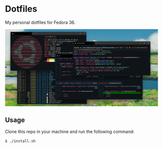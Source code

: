 # Dotfiles
My personal dotfiles for Fedora 36.

![image](.github/readme.png)

## Usage
Clone this repo in your machine and run the following command:

```
$ ./install.sh
```
